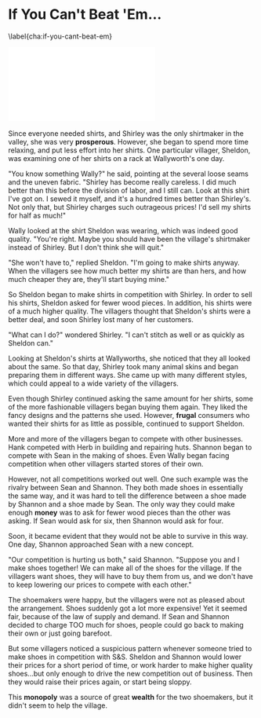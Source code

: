 # If You Can't Beat 'Em...
\label{cha:if-you-cant-beat-em}

![Sheldon Scrutinizes a Shoddy Shirt](images/illustrations/shoddy-shirt.pdf)

Since everyone needed shirts, and Shirley was the only shirtmaker in the valley, she was very **prosperous**. However, she began to spend more time relaxing, and put less effort into her shirts. One particular villager, Sheldon, was examining one of her shirts on a rack at Wallyworth's one day.

"You know something Wally?" he said, pointing at the several loose seams and the uneven fabric. "Shirley has become really careless. I did much better than this before the division of labor, and I still can. Look at this shirt I've got on. I sewed it myself, and it's a hundred times better than Shirley's. Not only that, but Shirley charges such outrageous prices! I'd sell my shirts for half as much!"

Wally looked at the shirt Sheldon was wearing, which was indeed good quality. "You're right. Maybe you should have been the village's shirtmaker instead of Shirley. But I don't think she will quit."

"She won't have to," replied Sheldon. "I'm going to make shirts anyway. When the villagers see how much better my shirts are than hers, and how much cheaper they are, they'll start buying mine."

So Sheldon began to make shirts in competition with Shirley. In order to sell his shirts, Sheldon asked for fewer wood pieces. In addition, his shirts were of a much higher quality. The villagers thought that Sheldon's shirts were a better deal, and soon Shirley lost many of her customers.

"What can I do?" wondered Shirley. "I can't stitch as well or as quickly as Sheldon can."

Looking at Sheldon's shirts at Wallyworths, she noticed that they all looked about the same. So that day, Shirley took many animal skins and began preparing them in different ways. She came up with many different styles, which could appeal to a wide variety of the villagers.

Even though Shirley continued asking the same amount for her shirts, some of the more fashionable villagers began buying them again. They liked the fancy designs and the patterns she used. However, **frugal** consumers who wanted their shirts for as little as possible, continued to support Sheldon.

More and more of the villagers began to compete with other businesses. Hank competed with Herb in building and repairing huts. Shannon began to compete with Sean in the making of shoes. Even Wally began facing competition when other villagers started stores of their own.

However, not all competitions worked out well. One such example was the rivalry between Sean and Shannon. They both made shoes in essentially the same way, and it was hard to tell the difference between a shoe made by Shannon and a shoe made by Sean. The only way they could make enough **money** was to ask for fewer wood pieces than the other was asking. If Sean would ask for six, then Shannon would ask for four.

Soon, it became evident that they would not be able to survive in this way. One day, Shannon approached Sean with a new concept.

"Our competition is hurting us both," said Shannon. "Suppose you and I make shoes together! We can make all of the shoes for the village. If the villagers want shoes, they will have to buy them from us, and we don't have to keep lowering our prices to compete with each other."

The shoemakers were happy, but the villagers were not as pleased about the arrangement. Shoes suddenly got a lot more expensive! Yet it seemed fair, because of the law of supply and demand. If Sean and Shannon decided to charge TOO much for shoes, people could go back to making their own or just going barefoot.

But some villagers noticed a suspicious pattern whenever someone tried to make shoes in competition with S&S. Sheldon and Shannon would lower their prices for a short period of time, or work harder to make higher quality shoes...but only enough to drive the new competition out of business. Then they would raise their prices again, or start being sloppy.

This **monopoly** was a source of great **wealth** for the two shoemakers, but it didn't seem to help the village.
